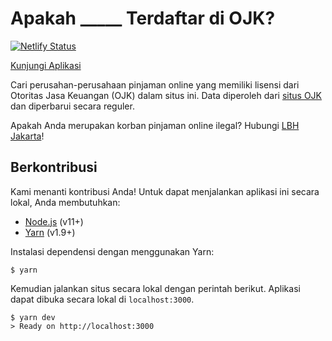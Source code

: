 # Apakah _____ Terdaftar di OJK?

[![Netlify Status](https://api.netlify.com/api/v1/badges/21633cb6-8bcb-4e80-98a2-fbbf3729ada5/deploy-status)](https://app.netlify.com/sites/apakah-terdaftar-di-ojk/deploys)

[Kunjungi Aplikasi](https://apakah-terdaftar-di-ojk.netlify.com/)

Cari perusahan-perusahaan pinjaman online yang memiliki lisensi dari Otoritas Jasa Keuangan (OJK) dalam situs ini. Data diperoleh dari [situs OJK](https://www.ojk.go.id/id/kanal/iknb/data-dan-statistik/direktori/fintech/Default.aspx) dan diperbarui secara reguler.

Apakah Anda merupakan korban pinjaman online ilegal? Hubungi [LBH Jakarta](https://www.bantuanhukum.or.id/web/formulir-pengaduan-pos-korban-pinjaman-online-pinjol/)!

## Berkontribusi

Kami menanti kontribusi Anda! Untuk dapat menjalankan aplikasi ini secara lokal, Anda membutuhkan:

* [Node.js](https://nodejs.org/en/) (v11+)
* [Yarn](https://yarnpkg.com/lang/en/) (v1.9+)

Instalasi dependensi dengan menggunakan Yarn:

```sh-session
$ yarn
```

Kemudian jalankan situs secara lokal dengan perintah berikut. Aplikasi dapat dibuka secara lokal di `localhost:3000`.

```sh-session
$ yarn dev
> Ready on http://localhost:3000
```

